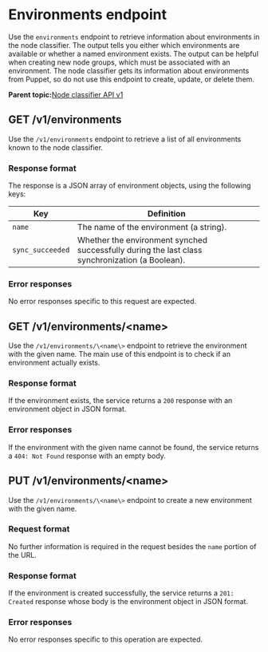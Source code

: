 # Environments endpoint

Use the `environments` endpoint to retrieve information about environments in the node classifier. The output tells you either which environments are available or whether a named environment exists. The output can be helpful when creating new node groups, which must be associated with an environment. The node classifier gets its information about environments from Puppet, so do not use this endpoint to create, update, or delete them.

**Parent topic:**[Node classifier API v1](node_classifier_service_api.md)

## GET /v1/environments

Use the `/v1/environments` endpoint to retrieve a list of all environments known to the node classifier.

### Response format

The response is a JSON array of environment objects, using the following keys:

|Key|Definition|
|---|----------|
|`name`|The name of the environment \(a string\).|
|`sync_succeeded`|Whether the environment synched successfully during the last class synchronization \(a Boolean\).|

### Error responses

No error responses specific to this request are expected.

## GET /v1/environments/<name\>

Use the `/v1/environments/\<name\>` endpoint to retrieve the environment with the given name. The main use of this endpoint is to check if an environment actually exists.

### Response format

If the environment exists, the service returns a `200` response with an environment object in JSON format.

### Error responses

If the environment with the given name cannot be found, the service returns a `404: Not Found` response with an empty body.

## PUT /v1/environments/<name\>

Use the `/v1/environments/\<name\>` endpoint to create a new environment with the given name.

### Request format

No further information is required in the request besides the `name` portion of the URL.

### Response format

If the environment is created successfully, the service returns a `201: Created` response whose body is the environment object in JSON format.

### Error responses

No error responses specific to this operation are expected.


